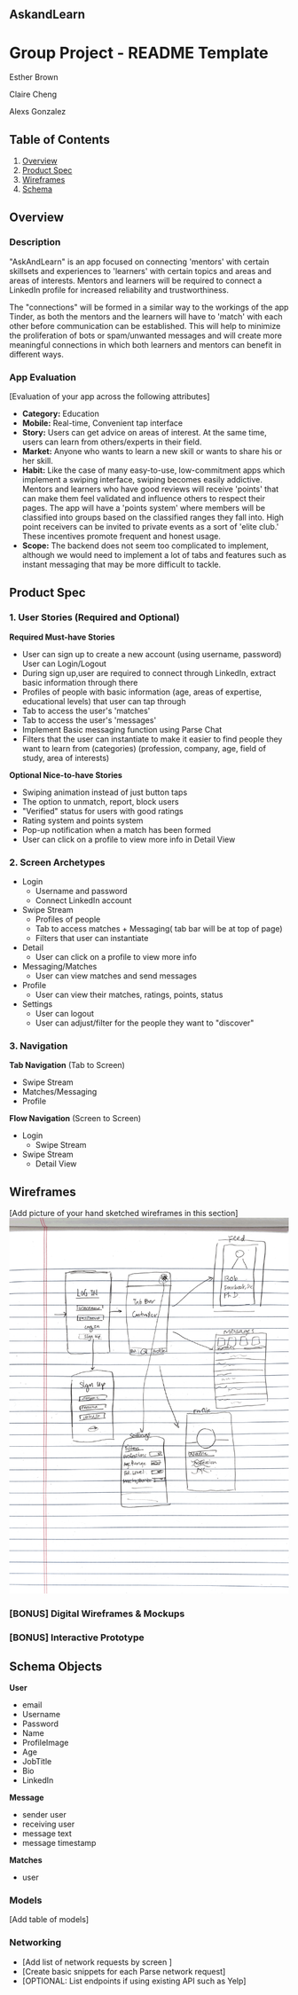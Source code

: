 ## AskandLearn

Group Project - README Template
===
Esther Brown

Claire Cheng

Alexs Gonzalez


## Table of Contents
1. [Overview](#Overview)
1. [Product Spec](#Product-Spec)
1. [Wireframes](#Wireframes)
2. [Schema](#Schema)

## Overview
### Description
"AskAndLearn" is an app focused on connecting 'mentors' with certain skillsets and experiences to 'learners' with certain topics and areas and areas of interests. Mentors and learners will be required to connect a LinkedIn profile for increased reliability and trustworthiness.

The "connections" will be formed in a similar way to the workings of the app Tinder, as both the mentors and the learners will have to 'match' with each other before communication can be established. This will help to minimize the proliferation of bots or spam/unwanted messages and will create more meaningful connections in which both learners and mentors can benefit in different ways.

### App Evaluation
[Evaluation of your app across the following attributes]
- **Category:** Education
- **Mobile:** Real-time, Convenient tap interface
- **Story:** Users can get advice on areas of interest. At the same time, users can learn from others/experts in their field.
- **Market:** Anyone who wants to learn a new skill or wants to share his or her skill.
- **Habit:** Like the case of many easy-to-use, low-commitment apps which implement a swiping interface, swiping becomes easily addictive. Mentors and learners who have good reviews will receive 'points' that can make them feel validated and influence others to respect their pages. The app will have a 'points system' where members will be classified into groups based on the classified ranges they fall into. High point receivers can be invited to private events as a sort of 'elite club.' These incentives promote frequent and honest usage.
- **Scope:** The backend does not seem too complicated to implement, although we would need to implement a lot of tabs and features such as instant messaging that may be more difficult to tackle. 

## Product Spec

### 1. User Stories (Required and Optional)

**Required Must-have Stories**
* User can sign up to create a new account (using username, password) User can Login/Logout
* During sign up,user are required to connect through LinkedIn, extract basic information through there 
* Profiles of people with basic information (age, areas of expertise, educational levels) that user can tap through 
* Tab to access the user's 'matches'
* Tab to access the user's 'messages'
* Implement Basic messaging function using Parse Chat
* Filters that the user can instantiate to make it easier to find people they want to learn from (categories)
  (profession, company, age, field of study, area of interests)
  
**Optional Nice-to-have Stories**

* Swiping animation instead of just button taps
* The option to unmatch, report, block users
* "Verified" status for users with good ratings
* Rating system and points system
* Pop-up notification when a match has been formed
* User can click on a profile to view more info in Detail View

### 2. Screen Archetypes

* Login
   * Username and password
   * Connect LinkedIn account
* Swipe Stream
   * Profiles of people
   * Tab to access matches + Messaging( tab bar will be at top of page)
   * Filters that user can instantiate
* Detail
    * User can click on a profile to view more info
* Messaging/Matches
    * User can view matches and send messages
* Profile
    * User can view their matches, ratings, points, status
* Settings
    * User can logout
    * User can adjust/filter for the people they want to "discover"

### 3. Navigation

**Tab Navigation** (Tab to Screen)

* Swipe Stream
* Matches/Messaging
* Profile

**Flow Navigation** (Screen to Screen)

* Login
   * Swipe Stream
* Swipe Stream
   * Detail View
  
## Wireframes
[Add picture of your hand sketched wireframes in this section]
<img src="https://github.com/appteamfbu2019/askandlearn/blob/master/wireframes.png" width=600>

### [BONUS] Digital Wireframes & Mockups

### [BONUS] Interactive Prototype

## Schema Objects
**User**
* email
* Username
* Password
* Name
* ProfileImage
* Age
* JobTitle
* Bio
* LinkedIn

**Message**
* sender user
* receiving user
* message text
* message timestamp

**Matches**
* user

### Models
[Add table of models]
### Networking
- [Add list of network requests by screen ]
- [Create basic snippets for each Parse network request]
- [OPTIONAL: List endpoints if using existing API such as Yelp]


